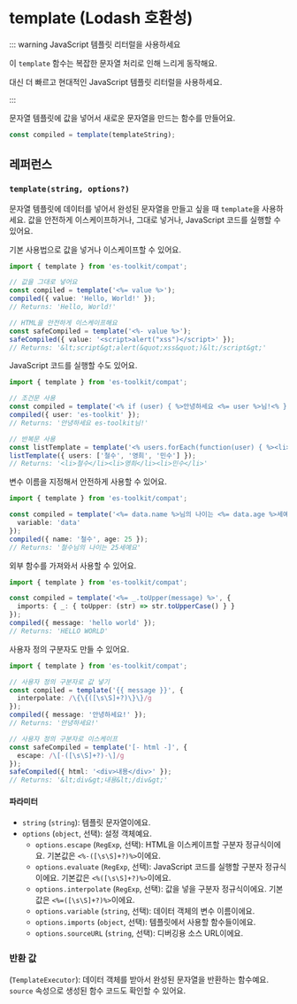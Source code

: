 # template (Lodash 호환성)

::: warning JavaScript 템플릿 리터럴을 사용하세요

이 `template` 함수는 복잡한 문자열 처리로 인해 느리게 동작해요.

대신 더 빠르고 현대적인 JavaScript 템플릿 리터럴을 사용하세요.

:::

문자열 템플릿에 값을 넣어서 새로운 문자열을 만드는 함수를 만들어요.

```typescript
const compiled = template(templateString);
```

## 레퍼런스

### `template(string, options?)`

문자열 템플릿에 데이터를 넣어서 완성된 문자열을 만들고 싶을 때 `template`을 사용하세요. 값을 안전하게 이스케이프하거나, 그대로 넣거나, JavaScript 코드를 실행할 수 있어요.

기본 사용법으로 값을 넣거나 이스케이프할 수 있어요.

```typescript
import { template } from 'es-toolkit/compat';

// 값을 그대로 넣어요
const compiled = template('<%= value %>');
compiled({ value: 'Hello, World!' });
// Returns: 'Hello, World!'

// HTML을 안전하게 이스케이프해요
const safeCompiled = template('<%- value %>');
safeCompiled({ value: '<script>alert("xss")</script>' });
// Returns: '&lt;script&gt;alert(&quot;xss&quot;)&lt;/script&gt;'
```

JavaScript 코드를 실행할 수도 있어요.

```typescript
import { template } from 'es-toolkit/compat';

// 조건문 사용
const compiled = template('<% if (user) { %>안녕하세요 <%= user %>님!<% } %>');
compiled({ user: 'es-toolkit' });
// Returns: '안녕하세요 es-toolkit님!'

// 반복문 사용
const listTemplate = template('<% users.forEach(function(user) { %><li><%= user %></li><% }); %>');
listTemplate({ users: ['철수', '영희', '민수'] });
// Returns: '<li>철수</li><li>영희</li><li>민수</li>'
```

변수 이름을 지정해서 안전하게 사용할 수 있어요.

```typescript
import { template } from 'es-toolkit/compat';

const compiled = template('<%= data.name %>님의 나이는 <%= data.age %>세예요', { 
  variable: 'data' 
});
compiled({ name: '철수', age: 25 });
// Returns: '철수님의 나이는 25세예요'
```

외부 함수를 가져와서 사용할 수 있어요.

```typescript
import { template } from 'es-toolkit/compat';

const compiled = template('<%= _.toUpper(message) %>', {
  imports: { _: { toUpper: (str) => str.toUpperCase() } }
});
compiled({ message: 'hello world' });
// Returns: 'HELLO WORLD'
```

사용자 정의 구분자도 만들 수 있어요.

```typescript
import { template } from 'es-toolkit/compat';

// 사용자 정의 구분자로 값 넣기
const compiled = template('{{ message }}', {
  interpolate: /\{\{([\s\S]+?)\}\}/g
});
compiled({ message: '안녕하세요!' });
// Returns: '안녕하세요!'

// 사용자 정의 구분자로 이스케이프
const safeCompiled = template('[- html -]', {
  escape: /\[-([\s\S]+?)-\]/g
});
safeCompiled({ html: '<div>내용</div>' });
// Returns: '&lt;div&gt;내용&lt;/div&gt;'
```

#### 파라미터

- `string` (`string`): 템플릿 문자열이에요.
- `options` (`object`, 선택): 설정 객체예요.
  - `options.escape` (`RegExp`, 선택): HTML을 이스케이프할 구분자 정규식이에요. 기본값은 `<%-([\s\S]+?)%>`이에요.
  - `options.evaluate` (`RegExp`, 선택): JavaScript 코드를 실행할 구분자 정규식이에요. 기본값은 `<%([\s\S]+?)%>`이에요.
  - `options.interpolate` (`RegExp`, 선택): 값을 넣을 구분자 정규식이에요. 기본값은 `<%=([\s\S]+?)%>`이에요.
  - `options.variable` (`string`, 선택): 데이터 객체의 변수 이름이에요.
  - `options.imports` (`object`, 선택): 템플릿에서 사용할 함수들이에요.
  - `options.sourceURL` (`string`, 선택): 디버깅용 소스 URL이에요.

### 반환 값

(`TemplateExecutor`): 데이터 객체를 받아서 완성된 문자열을 반환하는 함수예요. `source` 속성으로 생성된 함수 코드도 확인할 수 있어요.